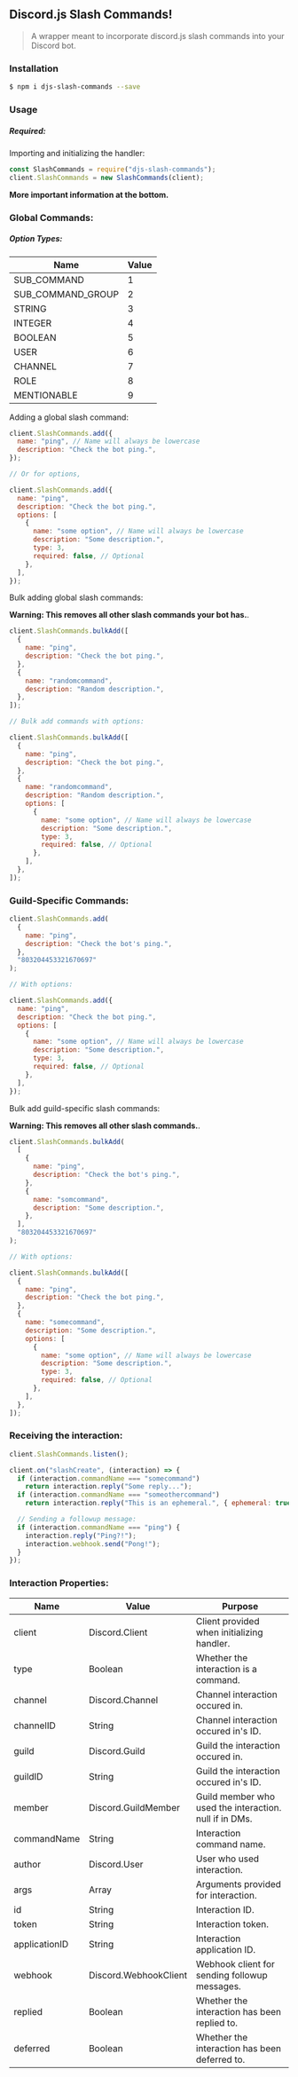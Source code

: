 ## Discord.js Slash Commands!

> A wrapper meant to incorporate discord.js slash commands into your Discord bot.

### Installation

```bash
$ npm i djs-slash-commands --save
```

### Usage

##### Required:

Importing and initializing the handler:

```js
const SlashCommands = require("djs-slash-commands");
client.SlashCommands = new SlashCommands(client);
```

**More important information at the bottom.**

### Global Commands:

##### Option Types:

| Name              | Value |
| ----------------- | ----- |
| SUB_COMMAND       | 1     |
| SUB_COMMAND_GROUP | 2     |
| STRING            | 3     |
| INTEGER           | 4     |
| BOOLEAN           | 5     |
| USER              | 6     |
| CHANNEL           | 7     |
| ROLE              | 8     |
| MENTIONABLE       | 9     |

Adding a global slash command:

```js
client.SlashCommands.add({
  name: "ping", // Name will always be lowercase
  description: "Check the bot ping.",
});

// Or for options,

client.SlashCommands.add({
  name: "ping",
  description: "Check the bot ping.",
  options: [
    {
      name: "some option", // Name will always be lowercase
      description: "Some description.",
      type: 3,
      required: false, // Optional
    },
  ],
});
```

Bulk adding global slash commands:

**Warning: This removes all other slash commands your bot has.**.

```js
client.SlashCommands.bulkAdd([
  {
    name: "ping",
    description: "Check the bot ping.",
  },
  {
    name: "randomcommand",
    description: "Random description.",
  },
]);

// Bulk add commands with options:

client.SlashCommands.bulkAdd([
  {
    name: "ping",
    description: "Check the bot ping.",
  },
  {
    name: "randomcommand",
    description: "Random description.",
    options: [
      {
        name: "some option", // Name will always be lowercase
        description: "Some description.",
        type: 3,
        required: false, // Optional
      },
    ],
  },
]);
```

### Guild-Specific Commands:

```js
client.SlashCommands.add(
  {
    name: "ping",
    description: "Check the bot's ping.",
  },
  "803204453321670697"
);

// With options:

client.SlashCommands.add({
  name: "ping",
  description: "Check the bot ping.",
  options: [
    {
      name: "some option", // Name will always be lowercase
      description: "Some description.",
      type: 3,
      required: false, // Optional
    },
  ],
});
```

Bulk add guild-specific slash commands:

**Warning: This removes all other slash commands.**.

```js
client.SlashCommands.bulkAdd(
  [
    {
      name: "ping",
      description: "Check the bot's ping.",
    },
    {
      name: "somcommand",
      description: "Some description.",
    },
  ],
  "803204453321670697"
);

// With options:

client.SlashCommands.bulkAdd([
  {
    name: "ping",
    description: "Check the bot ping.",
  },
  {
    name: "somecommand",
    description: "Some description.",
    options: [
      {
        name: "some option", // Name will always be lowercase
        description: "Some description.",
        type: 3,
        required: false, // Optional
      },
    ],
  },
]);
```

### Receiving the interaction:

```js
client.SlashCommands.listen();

client.on("slashCreate", (interaction) => {
  if (interaction.commandName === "somecommand")
    return interaction.reply("Some reply...");
  if (interaction.commandName === "someothercommand")
    return interaction.reply("This is an ephemeral.", { ephemeral: true });

  // Sending a followup message:
  if (interaction.commandName === "ping") {
    interaction.reply("Ping?!");
    interaction.webhook.send("Pong!");
  }
});
```

### Interaction Properties:

| Name          | Value                 | Purpose                                                |
| ------------- | --------------------- | ------------------------------------------------------ |
| client        | Discord.Client        | Client provided when initializing handler.             |
| type          | Boolean               | Whether the interaction is a command.                  |
| channel       | Discord.Channel       | Channel interaction occured in.                        |
| channelID     | String                | Channel interaction occured in's ID.                   |
| guild         | Discord.Guild         | Guild the interaction occured in.                      |
| guildID       | String                | Guild the interaction occured in's ID.                 |
| member        | Discord.GuildMember   | Guild member who used the interaction. null if in DMs. |
| commandName   | String                | Interaction command name.                              |
| author        | Discord.User          | User who used interaction.                             |
| args          | Array                 | Arguments provided for interaction.                    |
| id            | String                | Interaction ID.                                        |
| token         | String                | Interaction token.                                     |
| applicationID | String                | Interaction application ID.                            |
| webhook       | Discord.WebhookClient | Webhook client for sending followup messages.          |
| replied       | Boolean               | Whether the interaction has been replied to.           |
| deferred      | Boolean               | Whether the interaction has been deferred to.          |

